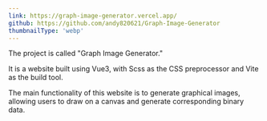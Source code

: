 ```yaml
---
link: https://graph-image-generator.vercel.app/
github: https://github.com/andy820621/Graph-Image-Generator
thumbnailType: 'webp'
---
```


The project is called "Graph Image Generator."

It is a website built using Vue3, with Scss as the CSS preprocessor and Vite as the build tool.

The main functionality of this website is to generate graphical images, allowing users to draw on a canvas and generate corresponding binary data.
